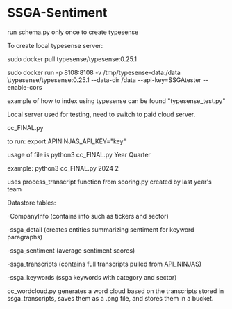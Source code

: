 # SSGA-Sentiment

run schema.py only once to create typesense

To create local typesense server:

sudo docker pull typesense/typesense:0.25.1

sudo docker run -p 8108:8108 -v /tmp/typesense-data:/data \typesense/typesense:0.25.1 --data-dir /data --api-key=SSGAtester --enable-cors

example of how to index using typesense can be found "typesense_test.py"

Local server used for testing, need to switch to paid cloud server.

cc_FINAL.py

to run:  export APININJAS_API_KEY="key"

usage of file is python3 cc_FINAL.py Year Quarter

example: python3 cc_FINAL.py 2024 2

uses process_transcript function from scoring.py created by last year's team

Datastore tables:

-CompanyInfo (contains info such as tickers and sector)

-ssga_detail (creates entities summarizing sentiment for keyword paragraphs)

-ssga_sentiment (average sentiment scores)

-ssga_transcripts (contains full transcripts pulled from API_NINJAS)

-ssga_keywords (ssga keywords with category and sector)

cc_wordcloud.py generates a word cloud based on the transcripts stored in ssga_transcripts, saves them as a .png file, and stores them in a bucket.
